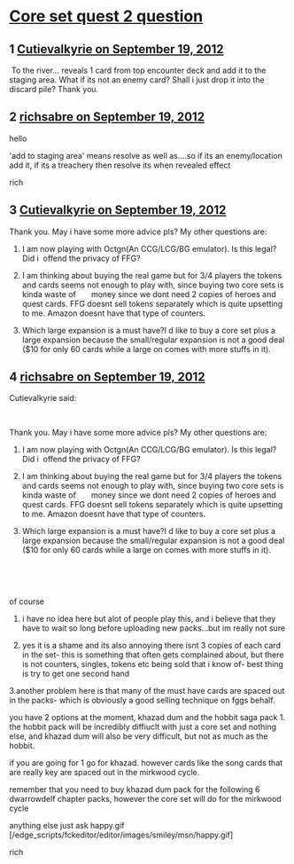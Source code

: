 # [Core set quest 2 question](https://community.fantasyflightgames.com/topic/71313-core-set-quest-2-question/)

## 1 [Cutievalkyrie on September 19, 2012](https://community.fantasyflightgames.com/topic/71313-core-set-quest-2-question/?do=findComment&comment=696504)

 To the river… reveals 1 card from top encounter deck and add it to the staging area. What if its not an enemy card? Shall i just drop it into the discard pile? Thank you.

## 2 [richsabre on September 19, 2012](https://community.fantasyflightgames.com/topic/71313-core-set-quest-2-question/?do=findComment&comment=696507)

hello

'add to staging area' means resolve as well as….so if its an enemy/location add it, if its a treachery then resolve its when revealed effect

rich

## 3 [Cutievalkyrie on September 19, 2012](https://community.fantasyflightgames.com/topic/71313-core-set-quest-2-question/?do=findComment&comment=696513)

Thank you. May i have some more advice pls? My other questions are:

1. I am now playing with Octgn(An CCG/LCG/BG emulator). Is this legal? Did i  offend the privacy of FFG?

2. I am thinking about buying the real game but for 3/4 players the tokens and cards seems not enough to play with, since buying two core sets is kinda waste of       money since we dont need 2 copies of heroes and quest cards. FFG doesnt sell tokens separately which is quite upsetting to me. Amazon doesnt have that type of counters.

3. Which large expansion is a must have?I d like to buy a core set plus a large expansion because the small/regular expansion is not a good deal ($10 for only 60 cards while a large on comes with more stuffs in it).

## 4 [richsabre on September 19, 2012](https://community.fantasyflightgames.com/topic/71313-core-set-quest-2-question/?do=findComment&comment=696537)

Cutievalkyrie said:

 

Thank you. May i have some more advice pls? My other questions are:

1. I am now playing with Octgn(An CCG/LCG/BG emulator). Is this legal? Did i  offend the privacy of FFG?

2. I am thinking about buying the real game but for 3/4 players the tokens and cards seems not enough to play with, since buying two core sets is kinda waste of       money since we dont need 2 copies of heroes and quest cards. FFG doesnt sell tokens separately which is quite upsetting to me. Amazon doesnt have that type of counters.

3. Which large expansion is a must have?I d like to buy a core set plus a large expansion because the small/regular expansion is not a good deal ($10 for only 60 cards while a large on comes with more stuffs in it).

 

 

of course

1. i have no idea here but alot of people play this, and i believe that they have to wait so long before uploading new packs…but im really not sure

2. yes it is a shame and its also annoying there isnt 3 copies of each card in the set- this is something that often gets complained about, but there is not counters, singles, tokens etc being sold that i know of- best thing is try to get one second hand

3.another problem here is that many of the must have cards are spaced out in the packs- which is obviously a good selling technique on fggs behalf.

you have 2 options at the moment, khazad dum and the hobbit saga pack 1. the hobbit pack will be incredibly diffiuclt with just a core set and nothing else, and khazad dum will also be very difficult, but not as much as the hobbit.

if you are going for 1 go for khazad. however cards like the song cards that are really key are spaced out in the mirkwood cycle.

remember that you need to buy khazad dum pack for the following 6 dwarrowdelf chapter packs, however the core set will do for the mirkwood cycle

anything else just ask happy.gif [/edge_scripts/fckeditor/editor/images/smiley/msn/happy.gif]

rich

